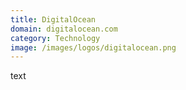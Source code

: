 ```yaml
---
title: DigitalOcean
domain: digitalocean.com
category: Technology
image: /images/logos/digitalocean.png
---
```


text